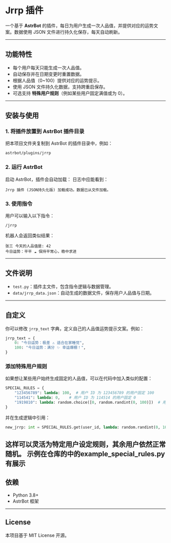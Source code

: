 # Jrrp 插件

一个基于 **AstrBot** 的插件，每日为用户生成一次人品值，并提供对应的运势文案。数据使用 JSON 文件进行持久化保存，每天自动刷新。

---

## 功能特性
- 每个用户每天只能生成一次人品值。
- 自动保存并在日期变更时重置数据。
- 根据人品值（0~100）提供对应的运势提示。
- 使用 JSON 文件持久化数据，支持跨重启保存。
- 可选支持 **特殊用户规则**（例如某些用户固定满值或为 0）。

---

## 安装与使用

### 1. 将插件放置到 AstrBot 插件目录
把本项目文件夹复制到 AstrBot 的插件目录中，例如：
```bash
astrbot/plugins/jrrp
```

### 2. 运行 AstrBot
启动 AstrBot，插件会自动加载：
日志中应能看到：
```
Jrrp 插件 (JSON持久化版) 加载成功。数据已从文件加载。
```

### 3. 使用指令
用户可以输入以下指令：
```
/jrrp
```
机器人会返回类似结果：
```
张三 今天的人品值是: 42
今日运势：平平 ☁️ 保持平常心，稳中求进
```

---

## 文件说明
- `test.py`：插件主文件，包含指令逻辑与数据管理。
- `data/jrrp_data.json`：自动生成的数据文件，保存用户人品值与日期。

---

## 自定义
你可以修改 `jrrp_text` 字典，定义自己的人品值运势提示文案。例如：
```python
jrrp_text = {
    0: "今日运势：极差 ⚠️ 适合在家睡觉",
    100: "今日运势：满分 ✨ 幸运爆棚！",
}
```

### 添加特殊用户规则
如果想让某些用户始终生成固定的人品值，可以在代码中加入类似的配置：
```python
SPECIAL_RULES = {
    "123456789": lambda: 100,  # 用户 ID 为 123456789 的用户固定 100
    "114541": lambda: 0,    # 用户 ID 为 114514 的用户固定 0
    "1919810": lambda: random.choice([0, random.randint(0, 100)])  # 用户 ID 为 1919810 的用户有概率为 0
}
```
并在生成逻辑中引用：
```python
new_jrrp: int = SPECIAL_RULES.get(user_id, lambda: random.randint(0, 100))()
```
这样可以灵活为特定用户设定规则，其余用户依然正常随机。
示例在仓库的中的example_special_rules.py 有展示
---

## 依赖
- Python 3.8+
- AstrBot 框架

---

## License
本项目基于 MIT License 开源。
